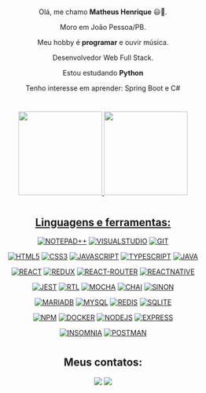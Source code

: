 #

<div align="center">

Olá, me chamo **Matheus Henrique** 😃👋.

Moro em João Pessoa/PB.

Meu hobby é **programar** e ouvir música.

Desenvolvedor Web Full Stack.

Estou estudando **Python**

Tenho interesse em aprender: Spring Boot e C#

#

<div align="center">
  <a href="https://github.com/yMaatheus">
  <img height="170rem" src="https://github-readme-stats.vercel.app/api?username=yMaatheus&theme=dark&include_all_commits=true&count_private=true&show_icons=true"/>
  <img height="170rem" src="https://github-readme-stats.vercel.app/api/top-langs/?username=yMaatheus&layout=compact&langs_count=10&theme=dark"/>
</div>

#

## Linguagens e ferramentas:

[profile]: https://github.com/yMaatheus

[![NOTEPAD++](https://img.shields.io/badge/Notepad++-90E59A.svg?style=for-the-badge&logo=notepad%2B%2B&logoColor=black)][profile]
[![VISUALSTUDIO](https://img.shields.io/badge/Visual_Studio-5C2D91?style=for-the-badge&logo=visual%20studio&logoColor=white)][profile]
[![GIT](https://img.shields.io/badge/GIT-E44C30?style=for-the-badge&logo=git&logoColor=white)][profile]

[![HTML5](https://img.shields.io/badge/HTML5-E34F26?style=for-the-badge&logo=html5&logoColor=white)][profile]
[![CSS3](https://img.shields.io/badge/CSS3-1572B6?style=for-the-badge&logo=css3&logoColor=white)][profile]
[![JAVASCRIPT](https://img.shields.io/badge/JavaScript-323330?style=for-the-badge&logo=javascript&logoColor=F7DF1E)][profile]
[![TYPESCRIPT](https://img.shields.io/badge/TypeScript-007ACC?style=for-the-badge&logo=typescript&logoColor=white)][profile]
[![JAVA](https://img.shields.io/badge/Java-ED8B00?style=for-the-badge&logo=java&logoColor=white)][profile]

[![REACT](https://img.shields.io/badge/React-20232A?style=for-the-badge&logo=react&logoColor=61DAFB)][profile]
[![REDUX](https://img.shields.io/badge/Redux-593D88?style=for-the-badge&logo=redux&logoColor=white)][profile]
[![REACT-ROUTER](https://img.shields.io/badge/React_Router-CA4245?style=for-the-badge&logo=react-router&logoColor=white)][profile]
[![REACTNATIVE](https://img.shields.io/badge/React_Native-20232A?style=for-the-badge&logo=react&logoColor=61DAFB)][profile]

[![JEST](https://img.shields.io/badge/Jest-C21325?style=for-the-badge&logo=jest&logoColor=white)][profile]
[![RTL](https://img.shields.io/badge/testing%20library-323330?style=for-the-badge&logo=testing-library&logoColor=red)][profile]
[![MOCHA](https://img.shields.io/badge/Mocha-8D6748?style=for-the-badge&logo=Mocha&logoColor=white)][profile]
[![CHAI](https://img.shields.io/badge/chai-A30701?style=for-the-badge&logo=chai&logoColor=white)][profile]
[![SINON](https://img.shields.io/badge/sinon.js-323330?style=for-the-badge&logo=sinon)][profile]

[![MARIADB](https://img.shields.io/badge/MariaDB-003545?style=for-the-badge&logo=mariadb&logoColor=white)][profile]
[![MYSQL](https://img.shields.io/badge/MySQL-005C84?style=for-the-badge&logo=mysql&logoColor=white)][profile]
[![REDIS](https://img.shields.io/badge/redis-%23DD0031.svg?&style=for-the-badge&logo=redis&logoColor=white)][profile]
[![SQLITE](https://img.shields.io/badge/SQLite-07405E?style=for-the-badge&logo=sqlite&logoColor=white)][profile]

[![NPM](https://img.shields.io/badge/npm-CB3837?style=for-the-badge&logo=npm&logoColor=white)][profile]
[![DOCKER](https://img.shields.io/badge/Docker-2CA5E0?style=for-the-badge&logo=docker&logoColor=white)][profile]
[![NODEJS](https://img.shields.io/badge/Node.js-339933?style=for-the-badge&logo=nodedotjs&logoColor=white)][profile]
[![EXPRESS](https://img.shields.io/badge/Express.js-404D59?style=for-the-badge)][profile]

[![INSOMNIA](https://img.shields.io/badge/Insomnia-5849be?style=for-the-badge&logo=Insomnia&logoColor=white)][profile]
[![POSTMAN](https://img.shields.io/badge/Postman-FF6C37?style=for-the-badge&logo=Postman&logoColor=white)][profile]

#

## Meus contatos:

<div>
  <a href = "mailto:profissional.ymatheus@gmail.com"><img src="https://img.shields.io/badge/Gmail-D14836?style=for-the-badge&logo=gmail&logoColor=white" target="_blank"></a>
  <a href="https://www.linkedin.com/in/ymaatheus" target="_blank"><img src="https://img.shields.io/badge/LinkedIn-0077B5?style=for-the-badge&logo=linkedin&logoColor=white" target="_blank"></a> 
</div>

#

</div>
